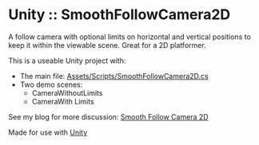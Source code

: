 Unity :: SmoothFollowCamera2D
==============

A follow camera with optional limits on horizontal and vertical positions to keep it within the viewable scene. Great for a 2D platformer.

This is a useable Unity project with:
* The main file: [Assets/Scripts/SmoothFollowCamera2D.cs](https://github.com/chrisgaunt/SmoothFollowCamera2D/blob/master/Assets/Scripts/SmoothFollowCamera2D.cs)
* Two demo scenes:
  * CameraWithoutLimits
  * CameraWith Limits

See my blog for more discussion: [Smooth Follow Camera 2D](http://www.chrisgaunt.com/2014/07/18/smooth-follow-camera-2D-v1.0.0/)

Made for use with [Unity](http://unity3d.com)
